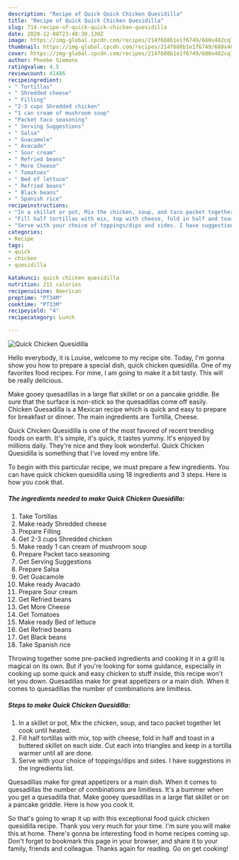 ```yaml
---
description: "Recipe of Quick Quick Chicken Quesidilla"
title: "Recipe of Quick Quick Chicken Quesidilla"
slug: 714-recipe-of-quick-quick-chicken-quesidilla
date: 2020-12-08T23:48:30.130Z
image: https://img-global.cpcdn.com/recipes/214f688b1e1f6749/680x482cq70/quick-chicken-quesidilla-recipe-main-photo.jpg
thumbnail: https://img-global.cpcdn.com/recipes/214f688b1e1f6749/680x482cq70/quick-chicken-quesidilla-recipe-main-photo.jpg
cover: https://img-global.cpcdn.com/recipes/214f688b1e1f6749/680x482cq70/quick-chicken-quesidilla-recipe-main-photo.jpg
author: Phoebe Simmons
ratingvalue: 4.5
reviewcount: 41486
recipeingredient:
- " Tortillas"
- " Shredded cheese"
- " Filling"
- "2-3 cups Shredded chicken"
- "1 can cream of mushroom soup"
- "Packet taco seasoning"
- " Serving Suggestions"
- " Salsa"
- " Guacamole"
- " Avacado"
- " Sour cream"
- " Refried beans"
- " More Cheese"
- " Tomatoes"
- " Bed of lettuce"
- " Refried beans"
- " Black beans"
- " Spanish rice"
recipeinstructions:
- "In a skillet or pot, Mix the chicken, soup, and taco packet together let cook until heated."
- "Fill half tortillas with mix, top with cheese, fold in half and toast in a buttered skillet on each side. Cut each into triangles and keep in a tortilla warmer until all are done."
- "Serve with your choice of toppings/dips and sides. I have suggestions in the ingredients list."
categories:
- Recipe
tags:
- quick
- chicken
- quesidilla

katakunci: quick chicken quesidilla 
nutrition: 211 calories
recipecuisine: American
preptime: "PT34M"
cooktime: "PT33M"
recipeyield: "4"
recipecategory: Lunch

---
```



![Quick Chicken Quesidilla](https://img-global.cpcdn.com/recipes/214f688b1e1f6749/680x482cq70/quick-chicken-quesidilla-recipe-main-photo.jpg)

Hello everybody, it is Louise, welcome to my recipe site. Today, I'm gonna show you how to prepare a special dish, quick chicken quesidilla. One of my favorites food recipes. For mine, I am going to make it a bit tasty. This will be really delicious.

Make gooey quesadillas in a large flat skillet or on a pancake griddle. Be sure that the surface is non-stick so the quesadillas come off easily. Chicken Quesadilla is a Mexican recipe which is quick and easy to prepare for breakfast or dinner. The main ingredients are Tortilla, Cheese.

Quick Chicken Quesidilla is one of the most favored of recent trending foods on earth. It's simple, it's quick, it tastes yummy. It's enjoyed by millions daily. They're nice and they look wonderful. Quick Chicken Quesidilla is something that I've loved my entire life.


To begin with this particular recipe, we must prepare a few ingredients. You can have quick chicken quesidilla using 18 ingredients and 3 steps. Here is how you cook that.

<!--inarticleads1-->

##### The ingredients needed to make Quick Chicken Quesidilla:

1. Take  Tortillas
1. Make ready  Shredded cheese
1. Prepare  Filling
1. Get 2-3 cups Shredded chicken
1. Make ready 1 can cream of mushroom soup
1. Prepare Packet taco seasoning
1. Get  Serving Suggestions
1. Prepare  Salsa
1. Get  Guacamole
1. Make ready  Avacado
1. Prepare  Sour cream
1. Get  Refried beans
1. Get  More Cheese
1. Get  Tomatoes
1. Make ready  Bed of lettuce
1. Get  Refried beans
1. Get  Black beans
1. Take  Spanish rice


Throwing together some pre-packed ingredients and cooking it in a grill is magical on its own. But if you&#39;re looking for some guidance, especially in cooking up some quick and easy chicken to stuff inside, this recipe won&#39;t let you down. Quesadillas make for great appetizers or a main dish. When it comes to quesadillas the number of combinations are limitless. 

<!--inarticleads2-->

##### Steps to make Quick Chicken Quesidilla:

1. In a skillet or pot, Mix the chicken, soup, and taco packet together let cook until heated.
1. Fill half tortillas with mix, top with cheese, fold in half and toast in a buttered skillet on each side. Cut each into triangles and keep in a tortilla warmer until all are done.
1. Serve with your choice of toppings/dips and sides. I have suggestions in the ingredients list.


Quesadillas make for great appetizers or a main dish. When it comes to quesadillas the number of combinations are limitless. It&#39;s a bummer when you get a quesadilla that. Make gooey quesadillas in a large flat skillet or on a pancake griddle. Here is how you cook it. 

So that's going to wrap it up with this exceptional food quick chicken quesidilla recipe. Thank you very much for your time. I'm sure you will make this at home. There's gonna be interesting food in home recipes coming up. Don't forget to bookmark this page in your browser, and share it to your family, friends and colleague. Thanks again for reading. Go on get cooking!
